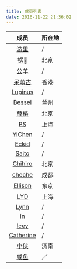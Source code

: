 ```yaml
---
title: 成员列表
date: 2016-11-22 21:36:02
---
```


| 成员 | 所在地 |
| :--: | :-- |
| [游里](/member/uuPin1.html) | / |
| [锅🍳](/member/mechanician.html) | 北京 |
| [公羊](/member/公羊.html) | / |
| [呆萌古](/member/ku.html) | 香港 |
| [Lupinus](/member/lupinus.html) | / |
| [Bessel](/member/Bessel.html) | 兰州 |
| [薛格](/member/xueyige.html) | 北京 |
| [PS](/member/PS.html) | 上海 |
| [YiChen](/member/Yichen.html) | / |
| [Eckid](/member/eckid.html) | / |
| [Saito](/member/Saito.html) | / |
| [Chihiro](/member/chihiro.html) | 北京 |
| [cheche](/member/cheche.html) | 成都 |
| [Ellison](/member/Ellison.html) | 东京 |
| [LYD](/member/LYD.html) | 上海 |
| [Lynn](/member/ly.html) | / |
| [ln](/member/ln.html) | / |
| [Icey](/member/Icey.html) | / |
| [Catherine](/member/Catherine.html) | / |
| [小侠](/member/小侠.html) | 济南 |
| [咸鱼](/member/咸鱼.html) | ／ |
